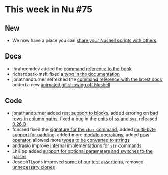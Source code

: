 # This week in Nu #75

## New

- We now have a place you can [share your Nushell scripts with others](https://github.com/nushell/nu_scripts)

## Docs

- ibraheemdev added the [command reference to the book](https://github.com/nushell/nushell.github.io/pull/86)
- richardpark-msft fixed a [typo in the documentation](https://github.com/nushell/nushell.github.io/pull/87)
- jonathandturner refreshed the [command reference with the latest docs](https://github.com/nushell/nushell.github.io/pull/91), added a new [animated gif showing off Nushell](https://github.com/nushell/nushell/pull/2971)

## Code

- jonathandturner added [rest support to blocks](https://github.com/nushell/nushell/pull/2962), added erroring on [bad rows in column paths](https://github.com/nushell/nushell/pull/2964), fixed a bug in the [units of `ps` and `sys`](https://github.com/nushell/nushell/pull/2967), released [0.26.0](https://github.com/nushell/nushell/pull/2974)
- fdncred fixed the [signature for the `char` command](https://github.com/nushell/nushell/pull/2963), added [multi-byte support for padding](https://github.com/nushell/nushell/pull/2973), added more [modulo operations](https://github.com/nushell/nushell/pull/2975), added [pow operator](https://github.com/nushell/nushell/pull/2976), allowed more [types to be converted to strings](https://github.com/nushell/nushell/pull/2977)
- andrasio improve [internal implementations for `str` commands](https://github.com/nushell/nushell/pull/2965)
- LhKipp added [support for optional parameters and switches to the parser](https://github.com/nushell/nushell/pull/2966)
- JosephTLyons improved [some of our test assertions](https://github.com/nushell/nushell/pull/2969), removed [unnecessary clones](https://github.com/nushell/nushell/pull/2970)
